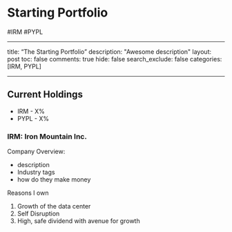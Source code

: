 # Starting Portfolio
#IRM #PYPL
- - - -
title: “The Starting Portfolio”
description: "Awesome description"
layout: post
toc: false
comments: true
hide: false
search_exclude: false
categories: [IRM, PYPL]
- - - -

## Current Holdings

* IRM - X%
* PYPL - X%


### IRM: Iron Mountain Inc.

Company Overview:
- description
- Industry tags
- how do they make money

Reasons I own
1. Growth of the data center
2. Self Disruption
3. High, safe dividend with avenue for growth





